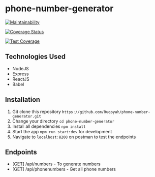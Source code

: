 # phone-number-generator
[![Maintainability](https://api.codeclimate.com/v1/badges/4a2bac49c037bbcf1bab/maintainability)](https://codeclimate.com/github/Ruqoyah/phone-number-generator/maintainability)

[![Coverage Status](https://coveralls.io/repos/github/Ruqoyah/phone-number-generator/badge.svg?branch=develop)](https://coveralls.io/github/Ruqoyah/phone-number-generator?branch=develop)

[![Test Coverage](https://api.codeclimate.com/v1/badges/4a2bac49c037bbcf1bab/test_coverage)](https://codeclimate.com/github/Ruqoyah/phone-number-generator/test_coverage)

## Technologies Used
* NodeJS
* Express
* ReactJS
* Babel


## Installation
1.  Git clone this repository `https://github.com/Ruqoyah/phone-number-generator.git`
2.  Change your directory `cd phone-number-generator`
3.  Install all dependencies `npm install`
4.  Start the app `npm run start:dev` for development 
5.  Navigate to `localhost:8200` on postman to test the endpoints


## Endpoints
* [GET] /api/numbers - To generate numbers
* [GET] /api/phonenumbers - Get all phone numbers
